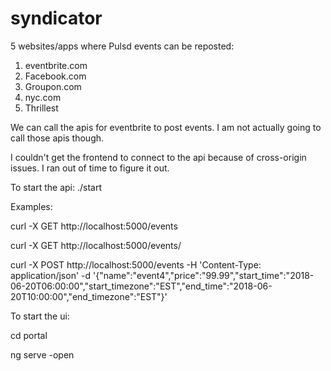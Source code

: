 # syndicator

5 websites/apps where Pulsd events can be reposted:

1. eventbrite.com
2. Facebook.com
3. Groupon.com
4. nyc.com
5. Thrillest

We can call the apis for eventbrite to post events. I am not actually
going to call those apis though.

I couldn't get the frontend to connect to the api because of
cross-origin issues. I ran out of time to figure it out.

To start the api:
./start

Examples:

curl -X GET http://localhost:5000/events

curl -X GET http://localhost:5000/events/<id>
  
curl -X POST http://localhost:5000/events -H 'Content-Type: application/json' -d '{"name":"event4","price":"99.99","start_time":"2018-06-20T06:00:00","start_timezone":"EST","end_time":"2018-06-20T10:00:00","end_timezone":"EST"}'


To start the ui:

cd portal

ng serve -open
